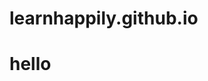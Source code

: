 # learnhappily.github.io
<DOCTYPE html>
<html>
    <head>
    </head>
    <body>
        <h1>hello</h1>
    </body>
</html>
    
